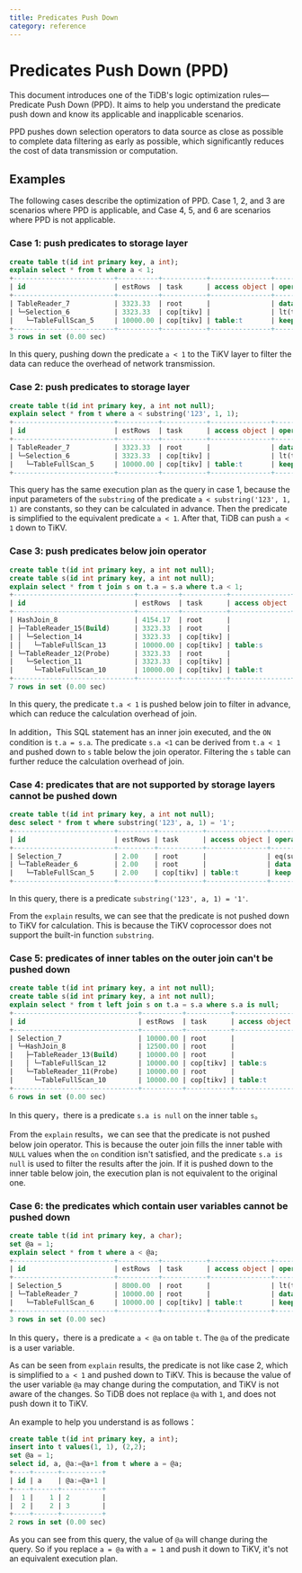 ```yaml
---
title: Predicates Push Down
category: reference
---
```


# Predicates Push Down (PPD)

This document introduces one of the TiDB's logic optimization rules—Predicate Push Down (PPD). It aims to help you understand the predicate push down and know its applicable and inapplicable scenarios.

PPD pushes down selection operators to data source as close as possible to complete data filtering as early as possible, which significantly reduces the cost of data transmission or computation. 

## Examples

The following cases describe the optimization of PPD. Case 1, 2, and 3 are scenarios where PPD is applicable, and Case 4, 5, and 6 are scenarios where PPD is not applicable.

### Case 1: push predicates to storage layer

```sql
create table t(id int primary key, a int);
explain select * from t where a < 1;
+-------------------------+----------+-----------+---------------+--------------------------------+
| id                      | estRows  | task      | access object | operator info                  |
+-------------------------+----------+-----------+---------------+--------------------------------+
| TableReader_7           | 3323.33  | root      |               | data:Selection_6               |
| └─Selection_6           | 3323.33  | cop[tikv] |               | lt(test.t.a, 1)                |
|   └─TableFullScan_5     | 10000.00 | cop[tikv] | table:t       | keep order:false, stats:pseudo |
+-------------------------+----------+-----------+---------------+--------------------------------+
3 rows in set (0.00 sec)
```

In this query, pushing down the predicate `a < 1` to the TiKV layer to filter the data can reduce the overhead of network transmission.

### Case 2: push predicates to storage layer

```sql
create table t(id int primary key, a int not null);
explain select * from t where a < substring('123', 1, 1);
+-------------------------+----------+-----------+---------------+--------------------------------+
| id                      | estRows  | task      | access object | operator info                  |
+-------------------------+----------+-----------+---------------+--------------------------------+
| TableReader_7           | 3323.33  | root      |               | data:Selection_6               |
| └─Selection_6           | 3323.33  | cop[tikv] |               | lt(test.t.a, 1)                |
|   └─TableFullScan_5     | 10000.00 | cop[tikv] | table:t       | keep order:false, stats:pseudo |
+-------------------------+----------+-----------+---------------+--------------------------------+
```

This query has the same execution plan as the query in case 1, because the input parameters of the `substring` of the predicate `a < substring('123', 1, 1)` are constants, so they can be calculated in advance. Then the predicate is simplified to the equivalent predicate `a < 1`. After that, TiDB can push `a < 1` down to TiKV.

### Case 3: push predicates below join operator

```sql
create table t(id int primary key, a int not null);
create table s(id int primary key, a int not null);
explain select * from t join s on t.a = s.a where t.a < 1;
+------------------------------+----------+-----------+---------------+--------------------------------------------+
| id                           | estRows  | task      | access object | operator info                              |
+------------------------------+----------+-----------+---------------+--------------------------------------------+
| HashJoin_8                   | 4154.17  | root      |               | inner join, equal:[eq(test.t.a, test.s.a)] |
| ├─TableReader_15(Build)      | 3323.33  | root      |               | data:Selection_14                          |
| │ └─Selection_14             | 3323.33  | cop[tikv] |               | lt(test.s.a, 1)                            |
| │   └─TableFullScan_13       | 10000.00 | cop[tikv] | table:s       | keep order:false, stats:pseudo             |
| └─TableReader_12(Probe)      | 3323.33  | root      |               | data:Selection_11                          |
|   └─Selection_11             | 3323.33  | cop[tikv] |               | lt(test.t.a, 1)                            |
|     └─TableFullScan_10       | 10000.00 | cop[tikv] | table:t       | keep order:false, stats:pseudo             |
+------------------------------+----------+-----------+---------------+--------------------------------------------+
7 rows in set (0.00 sec)
```

In this query, the predicate `t.a < 1` is pushed below join to filter in advance, which can reduce the calculation overhead of join.

In addition，This SQL statement has an inner join executed, and the `ON` condition is `t.a = s.a`. The predicate `s.a <1` can be derived from `t.a < 1` and pushed down to `s` table below the join operator. Filtering the `s` table can further reduce the calculation overhead of join.

### Case 4: predicates that are not supported by storage layers cannot be pushed down

```sql
create table t(id int primary key, a int not null);
desc select * from t where substring('123', a, 1) = '1';
+-------------------------+---------+-----------+---------------+----------------------------------------+
| id                      | estRows | task      | access object | operator info                          |
+-------------------------+---------+-----------+---------------+----------------------------------------+
| Selection_7             | 2.00    | root      |               | eq(substring("123", test.t.a, 1), "1") |
| └─TableReader_6         | 2.00    | root      |               | data:TableFullScan_5                   |
|   └─TableFullScan_5     | 2.00    | cop[tikv] | table:t       | keep order:false, stats:pseudo         |
+-------------------------+---------+-----------+---------------+----------------------------------------+
```

In this query, there is a predicate `substring('123', a, 1) = '1'`.

From the `explain` results, we can see that the predicate is not pushed down to TiKV for calculation. This is because the TiKV coprocessor does not support the built-in function `substring`.

### Case 5: predicates of inner tables on the outer join can't be pushed down

```sql
create table t(id int primary key, a int not null);
create table s(id int primary key, a int not null);
explain select * from t left join s on t.a = s.a where s.a is null;
+-------------------------------+----------+-----------+---------------+-------------------------------------------------+
| id                            | estRows  | task      | access object | operator info                                   |
+-------------------------------+----------+-----------+---------------+-------------------------------------------------+
| Selection_7                   | 10000.00 | root      |               | isnull(test.s.a)                                |
| └─HashJoin_8                  | 12500.00 | root      |               | left outer join, equal:[eq(test.t.a, test.s.a)] |
|   ├─TableReader_13(Build)     | 10000.00 | root      |               | data:TableFullScan_12                           |
|   │ └─TableFullScan_12        | 10000.00 | cop[tikv] | table:s       | keep order:false, stats:pseudo                  |
|   └─TableReader_11(Probe)     | 10000.00 | root      |               | data:TableFullScan_10                           |
|     └─TableFullScan_10        | 10000.00 | cop[tikv] | table:t       | keep order:false, stats:pseudo                  |
+-------------------------------+----------+-----------+---------------+-------------------------------------------------+
6 rows in set (0.00 sec)
```

In this query，there is a predicate `s.a is null` on the inner table `s`。

From the `explain` results，we can see that the predicate is not pushed below join operator. This is because the outer join fills the inner table with `NULL` values when the `on` condition isn't satisfied, and the predicate `s.a is null` is used to filter the results after the join. If it is pushed down to the inner table below join, the execution plan is not equivalent to the original one.

### Case 6: the predicates which contain user variables cannot be pushed down

```sql
create table t(id int primary key, a char);
set @a = 1;
explain select * from t where a < @a;
+-------------------------+----------+-----------+---------------+--------------------------------+
| id                      | estRows  | task      | access object | operator info                  |
+-------------------------+----------+-----------+---------------+--------------------------------+
| Selection_5             | 8000.00  | root      |               | lt(test.t.a, getvar("a"))      |
| └─TableReader_7         | 10000.00 | root      |               | data:TableFullScan_6           |
|   └─TableFullScan_6     | 10000.00 | cop[tikv] | table:t       | keep order:false, stats:pseudo |
+-------------------------+----------+-----------+---------------+--------------------------------+
3 rows in set (0.00 sec)
```

In this query，there is a predicate `a < @a` on table `t`. The `@a` of the predicate is a user variable.

As can be seen from `explain` results, the predicate is not like case 2, which is simplified to `a < 1` and pushed down to TiKV. This is because the value of the user variable `@a` may change during the computation, and TiKV is not aware of the changes. So TiDB does not replace `@a` with `1`, and does not push down it to TiKV.

An example to help you understand is as follows：

```sql
create table t(id int primary key, a int);
insert into t values(1, 1), (2,2);
set @a = 1;
select id, a, @a:=@a+1 from t where a = @a;
+----+------+----------+
| id | a    | @a:=@a+1 |
+----+------+----------+
|  1 |    1 | 2        |
|  2 |    2 | 3        |
+----+------+----------+
2 rows in set (0.00 sec)
```

As you can see from this query, the value of `@a` will change during the query. So if you replace `a = @a` with `a = 1` and push it down to TiKV, it's not an equivalent execution plan. 
